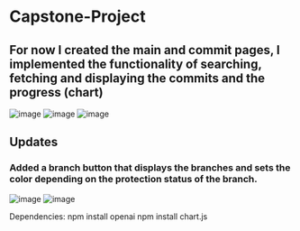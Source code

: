 # Capstone-Project

## For now I created the main and commit pages, I implemented the functionality of searching, fetching and displaying the commits and the progress (chart)

![image](https://github.com/user-attachments/assets/f7a2026d-2a4c-4445-a9a2-177f25bf2778)
![image](https://github.com/user-attachments/assets/1e429198-1219-4803-8f04-58fb4aa01896)
![image](https://github.com/user-attachments/assets/6df9403a-bfe9-4f8c-b35b-eb6f6f486688)


## Updates
### Added a branch button that displays the branches and sets the color depending on the protection status of the branch.
![image](https://github.com/user-attachments/assets/0c745df6-7f6f-4154-ad1d-80fc08eaee50)
![image](https://github.com/user-attachments/assets/3a9a5060-98e5-42dc-aa60-472533ba041a)


Dependencies:
npm install openai
npm install chart.js
